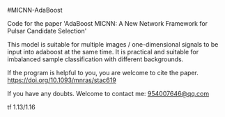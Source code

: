 
#MICNN-AdaBoost

Code for the paper 'AdaBoost MICNN: A New Network Framework for Pulsar Candidate Selection'

This model is suitable for multiple images / one-dimensional signals to be input into adaboost at the same time. It is practical and suitable for imbalanced sample classification with different backgrounds.

If the program is helpful to you, you are welcome to cite the paper. https://doi.org/10.1093/mnras/stac619

If you have any doubts. Welcome to contact me: 954007646@qq.com

tf 1.13/1.16 

